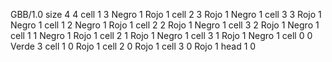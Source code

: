 <gs-board> GBB/1.0
size 4 4
cell 1 3 Negro 1 Rojo 1 
cell 2 3 Rojo 1 Negro 1 
cell 3 3 Rojo 1 Negro 1 
cell 1 2 Negro 1 Rojo 1 
cell 2 2 Rojo 1 Negro 1 
cell 3 2 Rojo 1 Negro 1 
cell 1 1 Negro 1 Rojo 1 
cell 2 1 Rojo 1 Negro 1 
cell 3 1 Rojo 1 Negro 1 
cell 0 0 Verde 3 
cell 1 0 Rojo 1 
cell 2 0 Rojo 1 
cell 3 0 Rojo 1 
head 1 0
 </gs-board>